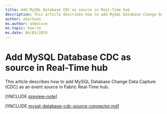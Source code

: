 ```yaml
---
title: Add MySQL Database CDC as source in Real-Time hub
description: This article describes how to add MySQL Database Change Data Capture (CDC) as an event source in Fabric Real-Time hub. 
author: ahartoon
ms.author: anboisve
ms.topic: how-to
ms.date: 04/03/2024
---
```


# Add MySQL Database CDC as source in Real-Time hub
This article describes how to add MySQL Database Change Data Capture (CDC) as an event source in Fabric Real-Time hub. 

[!INCLUDE [preview-note](./includes/preview-note.md)]

[!INCLUDE [mysql-database-cdc-source-connector.md](../real-time-intelligence/event-streams/includes/mysql-database-cdc-source-connector.md)]